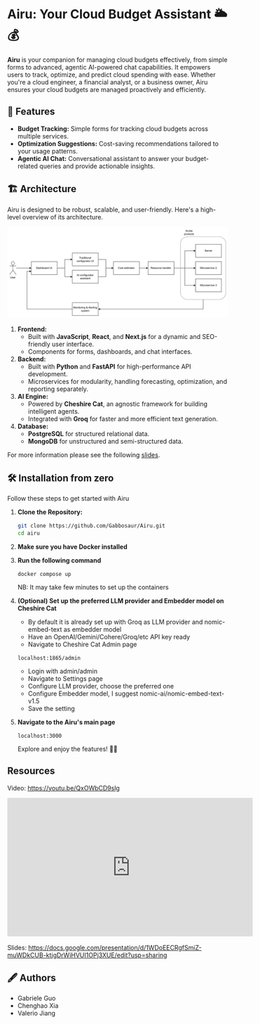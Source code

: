 # Airu: Your Cloud Budget Assistant 🌥️💰  

**Airu** is your companion for managing cloud budgets effectively, from simple forms to advanced, agentic AI-powered chat capabilities. It empowers users to track, optimize, and predict cloud spending with ease. Whether you're a cloud engineer, a financial analyst, or a business owner, Airu ensures your cloud budgets are managed proactively and efficiently.

## 🚀 Features

- **Budget Tracking:** Simple forms for tracking cloud budgets across multiple services.
- **Optimization Suggestions:** Cost-saving recommendations tailored to your usage patterns.
- **Agentic AI Chat:** Conversational assistant to answer your budget-related queries and provide actionable insights.


## 🏗️ Architecture

Airu is designed to be robust, scalable, and user-friendly. Here's a high-level overview of its architecture.

![airu architecture](Airu-architecture.png)

1. **Frontend:**
   - Built with **JavaScript**, **React**, and **Next.js** for a dynamic and SEO-friendly user interface.
   - Components for forms, dashboards, and chat interfaces.
2. **Backend:**
   - Built with **Python** and **FastAPI** for high-performance API development.
   - Microservices for modularity, handling forecasting, optimization, and reporting separately.
3. **AI Engine:**
   - Powered by **Cheshire Cat**, an agnostic framework for building intelligent agents.
   - Integrated with **Groq** for faster and more efficient text generation.
4. **Database:**
   - **PostgreSQL** for structured relational data.
   - **MongoDB** for unstructured and semi-structured data.

For more information please see the following [slides](https://docs.google.com/presentation/d/1WDoEECRgfSmiZ-muWDkCUB-ktjgDrWiHVUI1OPj3XUE/edit?usp=sharing).


## 🛠️ Installation from zero

Follow these steps to get started with Airu

1. **Clone the Repository:**
   ```bash
   git clone https://github.com/Gabbosaur/Airu.git
   cd airu
   ```
2. **Make sure you have Docker installed**
3. **Run the following command**
   ```
   docker compose up
   ```
   NB: It may take few minutes to set up the containers

4. **(Optional) Set up the preferred LLM provider and Embedder model on Cheshire Cat**
   - By default it is already set up with Groq as LLM provider and nomic-embed-text as embedder model
   - Have an OpenAI/Gemini/Cohere/Groq/etc API key ready
   - Navigate to Cheshire Cat Admin page
   ```
   localhost:1865/admin
   ```
   - Login with admin/admin
   - Navigate to Settings page
   - Configure LLM provider, choose the preferred one
   - Configure Embedder model, I suggest nomic-ai/nomic-embed-text-v1.5
   - Save the setting


5. **Navigate to the Airu's main page**
   ```
   localhost:3000
   ```
   Explore and enjoy the features! 🐱‍🏍



## Resources

Video: https://youtu.be/QxOWbCD9slg

<iframe width="560" height="315" src="https://www.youtube.com/embed/QxOWbCD9slg?si=BQUzKUeQJKUPN9am" title="YouTube video player" frameborder="0" allow="accelerometer; autoplay; clipboard-write; encrypted-media; gyroscope; picture-in-picture; web-share" referrerpolicy="strict-origin-when-cross-origin" allowfullscreen></iframe>


Slides: https://docs.google.com/presentation/d/1WDoEECRgfSmiZ-muWDkCUB-ktjgDrWiHVUI1OPj3XUE/edit?usp=sharing

## 🖋️ Authors
- Gabriele Guo
- Chenghao Xia
- Valerio Jiang